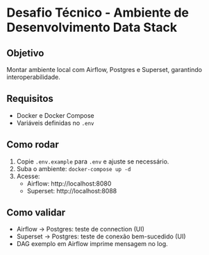 # Desafio Técnico - Ambiente de Desenvolvimento Data Stack

## Objetivo
Montar ambiente local com Airflow, Postgres e Superset, garantindo interoperabilidade.

## Requisitos
- Docker e Docker Compose
- Variáveis definidas no `.env`

## Como rodar
1. Copie `.env.example` para `.env` e ajuste se necessário.
2. Suba o ambiente: `docker-compose up -d`
3. Acesse:
   - Airflow: http://localhost:8080
   - Superset: http://localhost:8088

## Como validar
- Airflow → Postgres: teste de connection (UI)
- Superset → Postgres: teste de conexão bem-sucedido (UI)
- DAG exemplo em Airflow imprime mensagem no log.
